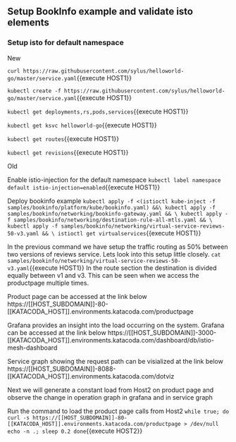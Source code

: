 ## Setup BookInfo example and validate isto elements

### Setup isto for default namespace

New

`curl https://raw.githubusercontent.com/sylus/helloworld-go/master/service.yaml`{{execute HOST1}}

`kubectl create -f https://raw.githubusercontent.com/sylus/helloworld-go/master/service.yaml`{{execute HOST1}}

`kubectl get deployments,rs,pods,services`{{execute HOST1}}

`kubectl get ksvc helloworld-go`{{execute HOST1}}

`kubectl get routes`{{execute HOST1}}

`kubectl get revisions`{{execute HOST1}}





Old

Enable istio-injection for the default namespace
`kubectl label namespace default istio-injection=enabled`{{execute HOST1}}

Deploy bookinfo example
`kubectl apply -f <(istioctl kube-inject -f samples/bookinfo/platform/kube/bookinfo.yaml) &&\
 kubectl apply -f samples/bookinfo/networking/bookinfo-gateway.yaml && \
 kubectl apply -f samples/bookinfo/networking/destination-rule-all-mtls.yaml && \
 kubectl apply -f samples/bookinfo/networking/virtual-service-reviews-50-v3.yaml && \
 istioctl get virtualservices`{{execute HOST1}}

In the previous command we have setup the traffic routing as 50% between two versions of reviews service.
Lets look into this setup little closely.
`cat samples/bookinfo/networking/virtual-service-reviews-50-v3.yaml`{{execute HOST1}}
In the route section the destination is divided equally between v1 and v3. This can be seen when we access
the productpage multiple times. 

Product page can be accessed at the link below
https://[[HOST_SUBDOMAIN]]-80-[[KATACODA_HOST]].environments.katacoda.com/productpage
 

Grafana provides an insight into the load occurring on the system. Grafana can be accessed at the link below
https://[[HOST_SUBDOMAIN]]-3000-[[KATACODA_HOST]].environments.katacoda.com/dashboard/db/istio-mesh-dashboard

Service graph showing the request path can be visialized at the link below
https://[[HOST_SUBDOMAIN]]-8088-[[KATACODA_HOST]].environments.katacoda.com/dotviz

Next we will generate a constant load from Host2 on product page 
and observe the change in operation graph in grafana and in service graph

Run the command to load the product page calls from Host2
`while true; do
  curl -s https://[[HOST_SUBDOMAIN]]-80-[[KATACODA_HOST]].environments.katacoda.com/productpage > /dev/null
  echo -n .;
  sleep 0.2
done`{{execute HOST2}}

